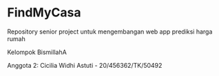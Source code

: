 # FindMyCasa
Repository senior project untuk mengembangan web app prediksi harga rumah 

Kelompok BismillahA


Anggota 2: Cicilia Widhi Astuti - 20/456362/TK/50492
